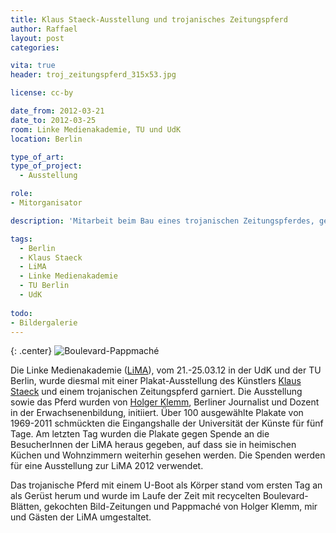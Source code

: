 ```yaml
---
title: Klaus Staeck-Ausstellung und trojanisches Zeitungspferd
author: Raffael
layout: post
categories:

vita: true
header: troj_zeitungspferd_315x53.jpg

license: cc-by

date_from: 2012-03-21
date_to: 2012-03-25
room: Linke Medienakademie, TU und UdK
location: Berlin

type_of_art: 
type_of_project:
  - Ausstellung

role:
- Mitorganisator

description: 'Mitarbeit beim Bau eines trojanischen Zeitungspferdes, gefertigt aus zu Pappmaché verarbeiteter Boulevardpresse, sowie beim Ausstellungsaufbau einer Plakatsammlung von Klaus Staeck, Künstler u. Konzeption: [Holger Klemm](http://seminarica.de)'

tags:
  - Berlin
  - Klaus Staeck
  - LiMA
  - Linke Medienakademie
  - TU Berlin
  - UdK
  
todo:
- Bildergalerie
---
```


{: .center}
![Boulevard-Pappmaché]({{site.imgpath}}/P1030676.JPG)

Die Linke Medienakademie ([LiMA](http://www.linkemedienakademie.de/)), vom 21.-25.03.12 in der UdK und der TU Berlin, wurde diesmal mit einer Plakat-Ausstellung des Künstlers [Klaus Staeck](http://staeck.de/) und einem trojanischen Zeitungspferd garniert. Die Ausstellung sowie das Pferd wurden von [Holger Klemm](http://seminarica.de), Berliner Journalist und Dozent in der Erwachsenenbildung, initiiert. Über 100 ausgewählte Plakate von 1969-2011 schmückten die Eingangshalle der Universität der Künste für fünf Tage. Am letzten Tag wurden die Plakate gegen Spende an die BesucherInnen der LiMA heraus gegeben, auf dass sie in heimischen Küchen und Wohnzimmern weiterhin gesehen werden. Die Spenden werden für eine Ausstellung zur LiMA 2012 verwendet.

Das trojanische Pferd mit einem U-Boot als Körper stand vom ersten Tag an als Gerüst herum und wurde im Laufe der Zeit mit recycelten Boulevard-Blätten, gekochten Bild-Zeitungen und Pappmaché von Holger Klemm, mir und Gästen der LiMA umgestaltet.
